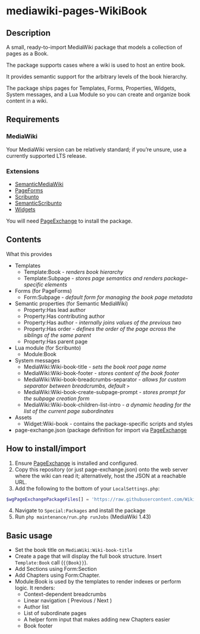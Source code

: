 # mediawiki-pages-WikiBook

## Description
A small, ready-to-import MediaWiki package that models a collection of pages as a Book.

The package supports cases where a wiki is used to host an entire book.  

It provides semantic support for the arbitrary levels of the book hierarchy.

The package ships pages for Templates, Forms, Properties, Widgets, System messages, and a Lua Module so you can create and organize book content in a wiki.

## Requirements

### MediaWiki
Your MediaWiki version can be relatively standard; if you’re unsure, use a currently supported LTS release. 

### Extensions
* [SemanticMediaWiki](https://www.semantic-mediawiki.org/wiki/Help:Installation/Quick_guide)
* [PageForms](https://www.mediawiki.org/wiki/Special:MyLanguage/Extension:Page_Forms/Download_and_installation)
* [Scribunto](https://www.mediawiki.org/wiki/Special:MyLanguage/Extension:Scribunto)
* [SemanticScribunto](https://www.mediawiki.org/wiki/Special:MyLanguage/Extension:Semantic_Scribunto)
* [Widgets](https://www.mediawiki.org/wiki/Special:MyLanguage/Extension:Widgets)

You will need [PageExchange](https://www.mediawiki.org/wiki/Special:MyLanguage/Extension:Page_Exchange) to install the package.

## Contents
What this provides
- Templates
  - Template:Book - _renders book hierarchy_
  - Template:Subpage - _stores page semantics and renders package-specific elements_
- Forms (for PageForms)
  - Form:Subpage - _default form for managing the book page metadata_
- Semantic properties (for Semantic MediaWiki)
  - Property:Has lead author
  - Property:Has contributing author
  - Property:Has author - _internally joins values of the previous two_
  - Property:Has order - _defines the order of the page across the siblings of the same parent_
  - Property:Has parent page
- Lua module (for Scribunto)
  - Module:Book
- System messages
  - MediaWiki:Wiki-book-title - _sets the book root page name_
  - MediaWiki:Wiki-book-footer - _stores content of the book footer_
  - MediaWiki:Wiki-book-breadcrumbs-separator - _allows for custom separator between breadcrumbs, default `>`_
  - MediaWiki:Wiki-book-create-subpage-prompt - _stores prompt for the subpage creation form_
  - MediaWiki:Wiki-book-children-list-intro - _a dynamic heading for the list of the current page subordinates_
- Assets
  - Widget:Wiki-book - contains the package-specific scripts and styles
- page-exchange.json (package definition for import via [PageExchange](https://www.mediawiki.org/wiki/Special:MyLanguage/Extension:Page_Exchange)

## How to install/import
1) Ensure [PageExchange](https://www.mediawiki.org/wiki/Special:MyLanguage/Extension:Page_Exchange) is installed and configured.
2) Copy this repository (or just page-exchange.json) onto the web server where the wiki can read it; alternatively, host the JSON at a reachable URL.
3) Add the following to the bottom of your `LocalSettings.php`: 
```php
$wgPageExchangePackageFiles[] = 'https://raw.githubusercontent.com/WikiTeq/mediawiki-pages-WikiBook/master/page-exchange.json';
```
4) Navigate to `Special:Packages` and install the package
5) Run `php maintenance/run.php runJobs` (MediaWiki 1.43)

## Basic usage
- Set the book title on `MediaWiki:Wiki-book-title`
- Create a page that will display the full book structure. Insert `Template:Book` call (`{{Book}}`).
- Add Sections using Form:Section
- Add Chapters using Form:Chapter. 
- Module:Book is used by the templates to render indexes or perform logic. It renders:
  - Context-dependent breadcrumbs
  - Linear navigation ( Previous / Next )
  - Author list
  - List of subordinate pages
  - A helper form input that makes adding new Chapters easier
  - Book footer
